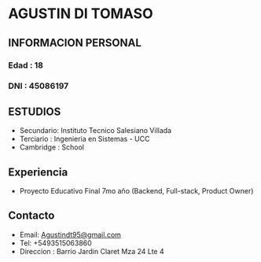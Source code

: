 # AGUSTIN DI TOMASO

## INFORMACION PERSONAL 

### Edad : 18
### DNI : 45086197

## ESTUDIOS

- Secundario: Instituto Tecnico Salesiano Villada
- Terciario : Ingenieria en Sistemas - UCC
- Cambridge : School

## Experiencia

- Proyecto Educativo Final 7mo año (Backend, Full-stack, Product Owner)

## Contacto
- Email: Agustindt95@gmail.com
- Tel: +5493515063860
- Direccion : Barrio Jardin Claret Mza 24 Lte 4 